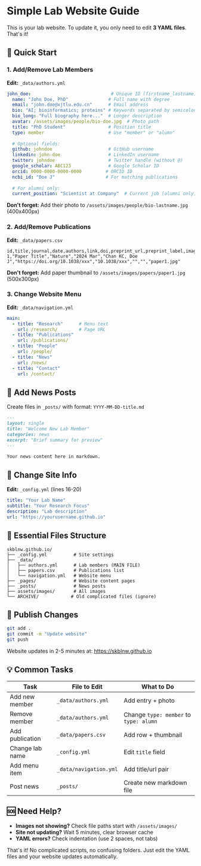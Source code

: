 # Simple Lab Website Guide

This is your lab website. To update it, you only need to edit **3 YAML files**. That's it!

## 🎯 Quick Start

### 1. Add/Remove Lab Members
**Edit:** `_data/authors.yml`

```yaml
john_doe:                              # Unique ID (firstname_lastname)
  name: "John Doe, PhD"               # Full name with degree
  email: "john.doe@xjtlu.edu.cn"      # Email address
  bio: "AI; bioinformatics; proteins" # Keywords separated by semicolons
  bio_long: "Full biography here..."  # Longer description
  avatar: /assets/images/people/bio-doe.jpg  # Photo path
  title: "PhD Student"                # Position title
  type: member                        # Use "member" or "alumn"
  
  # Optional fields:
  github: johndoe                     # GitHub username
  linkedin: john-doe                  # LinkedIn username
  twitter: johndoe                    # Twitter handle (without @)
  google_scholar: ABC123              # Google Scholar ID
  orcid: 0000-0000-0000-0000         # ORCID ID
  ncbi_id: "Doe J"                   # For matching publications
  
  # For alumni only:
  current_position: "Scientist at Company"  # Current job (alumni only)
```

**Don't forget:** Add their photo to `/assets/images/people/bio-lastname.jpg` (400x400px)

### 2. Add/Remove Publications  
**Edit:** `_data/papers.csv`

```csv
id,title,journal,date,authors,link,doi,preprint_url,preprint_label,image
1,"Paper Title","Nature","2024 Mar","Chan KC, Doe J","https://doi.org/10.1038/xxx","10.1038/xxx","","","paper1.jpg"
```

**Don't forget:** Add paper thumbnail to `/assets/images/papers/paper1.jpg` (500x300px)

### 3. Change Website Menu
**Edit:** `_data/navigation.yml`

```yaml
main:
  - title: "Research"      # Menu text
    url: /research/        # Page URL
  - title: "Publications"
    url: /publications/
  - title: "People"
    url: /people/
  - title: "News"
    url: /news/
  - title: "Contact"
    url: /contact/
```

## 📝 Add News Posts

Create files in `_posts/` with format: `YYYY-MM-DD-title.md`

```markdown
---
layout: single
title: "Welcome New Lab Member"
categories: news
excerpt: "Brief summary for preview"
---

Your news content here in markdown.
```

## 🔧 Change Site Info

**Edit:** `_config.yml` (lines 16-20)

```yaml
title: "Your Lab Name"
subtitle: "Your Research Focus"  
description: "Lab description"
url: "https://yourusername.github.io"
```

## 📁 Essential Files Structure

```
skblnw.github.io/
├── _config.yml          # Site settings
├── _data/
│   ├── authors.yml      # Lab members (MAIN FILE)
│   ├── papers.csv       # Publications list
│   └── navigation.yml   # Website menu
├── _pages/              # Website content pages
├── _posts/              # News posts
├── assets/images/       # All images
└── ARCHIVE/            # Old complicated files (ignore)
```

## 🚀 Publish Changes

```bash
git add .
git commit -m "Update website"
git push
```

Website updates in 2-5 minutes at: https://skblnw.github.io

## 💡 Common Tasks

| Task | File to Edit | What to Do |
|------|-------------|------------|
| Add new member | `_data/authors.yml` | Add entry + photo |
| Remove member | `_data/authors.yml` | Change `type: member` to `type: alumn` |
| Add publication | `_data/papers.csv` | Add row + thumbnail |
| Change lab name | `_config.yml` | Edit `title` field |
| Add menu item | `_data/navigation.yml` | Add title/url pair |
| Post news | `_posts/` | Create new markdown file |

## 🆘 Need Help?

- **Images not showing?** Check file paths start with `/assets/images/`
- **Site not updating?** Wait 5 minutes, clear browser cache
- **YAML errors?** Check indentation (use 2 spaces, not tabs)

That's it! No complicated scripts, no confusing folders. Just edit the YAML files and your website updates automatically.
